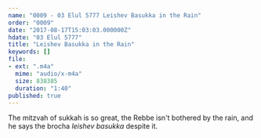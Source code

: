 ```yaml
---
name: "0009 - 03 Elul 5777 Leishev Basukka in the Rain"
order: "0009"
date: "2017-08-17T15:03:03.000000Z"
hdate: "03 Elul 5777"
title: "Leishev Basukka in the Rain"
keywords: []
file:
- ext: ".m4a"
  mime: "audio/x-m4a"
  size: 838385
  duration: "1:40"
published: true
---
```

The mitzvah of sukkah is so great, the Rebbe isn't bothered by the rain, and he says the brocha _leishev basukka_ despite it.
